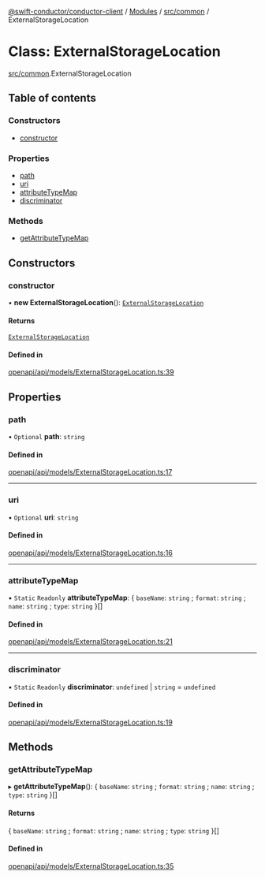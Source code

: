 [@swift-conductor/conductor-client](../README.md) / [Modules](../modules.md) / [src/common](../modules/src_common.md) / ExternalStorageLocation

# Class: ExternalStorageLocation

[src/common](../modules/src_common.md).ExternalStorageLocation

## Table of contents

### Constructors

- [constructor](src_common.ExternalStorageLocation.md#constructor)

### Properties

- [path](src_common.ExternalStorageLocation.md#path)
- [uri](src_common.ExternalStorageLocation.md#uri)
- [attributeTypeMap](src_common.ExternalStorageLocation.md#attributetypemap)
- [discriminator](src_common.ExternalStorageLocation.md#discriminator)

### Methods

- [getAttributeTypeMap](src_common.ExternalStorageLocation.md#getattributetypemap)

## Constructors

### constructor

• **new ExternalStorageLocation**(): [`ExternalStorageLocation`](src_common.ExternalStorageLocation.md)

#### Returns

[`ExternalStorageLocation`](src_common.ExternalStorageLocation.md)

#### Defined in

[openapi/api/models/ExternalStorageLocation.ts:39](https://github.com/swift-conductor/conductor-client-typescript/blob/9866b7c/openapi/api/models/ExternalStorageLocation.ts#L39)

## Properties

### path

• `Optional` **path**: `string`

#### Defined in

[openapi/api/models/ExternalStorageLocation.ts:17](https://github.com/swift-conductor/conductor-client-typescript/blob/9866b7c/openapi/api/models/ExternalStorageLocation.ts#L17)

___

### uri

• `Optional` **uri**: `string`

#### Defined in

[openapi/api/models/ExternalStorageLocation.ts:16](https://github.com/swift-conductor/conductor-client-typescript/blob/9866b7c/openapi/api/models/ExternalStorageLocation.ts#L16)

___

### attributeTypeMap

▪ `Static` `Readonly` **attributeTypeMap**: \{ `baseName`: `string` ; `format`: `string` ; `name`: `string` ; `type`: `string`  }[]

#### Defined in

[openapi/api/models/ExternalStorageLocation.ts:21](https://github.com/swift-conductor/conductor-client-typescript/blob/9866b7c/openapi/api/models/ExternalStorageLocation.ts#L21)

___

### discriminator

▪ `Static` `Readonly` **discriminator**: `undefined` \| `string` = `undefined`

#### Defined in

[openapi/api/models/ExternalStorageLocation.ts:19](https://github.com/swift-conductor/conductor-client-typescript/blob/9866b7c/openapi/api/models/ExternalStorageLocation.ts#L19)

## Methods

### getAttributeTypeMap

▸ **getAttributeTypeMap**(): \{ `baseName`: `string` ; `format`: `string` ; `name`: `string` ; `type`: `string`  }[]

#### Returns

\{ `baseName`: `string` ; `format`: `string` ; `name`: `string` ; `type`: `string`  }[]

#### Defined in

[openapi/api/models/ExternalStorageLocation.ts:35](https://github.com/swift-conductor/conductor-client-typescript/blob/9866b7c/openapi/api/models/ExternalStorageLocation.ts#L35)
